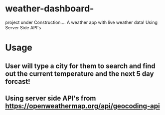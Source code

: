 # weather-dashboard-
project under Construction....
A weather app with live weather data! Using Server Side API's
# Usage
## User will type a city for them to search and find out the current temperature and the next 5 day forcast!
## Using server side API's from https://openweathermap.org/api/geocoding-api 
